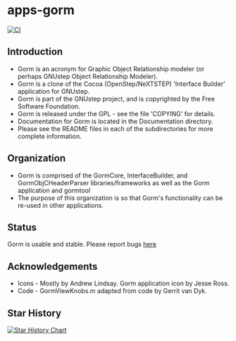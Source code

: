 # apps-gorm

[![CI](https://github.com/gnustep/apps-gorm/actions/workflows/main.yml/badge.svg)](https://github.com/gnustep/apps-gorm/actions/workflows/main.yml?query=branch%3Amaster)

## Introduction

* Gorm is an acronym for Graphic Object Relationship modeler (or perhaps GNUstep Object Relationship Modeler).
* Gorm is a clone of the Cocoa (OpenStep/NeXTSTEP) 'Interface Builder' application for GNUstep.
* Gorm is part of the GNUstep project, and is copyrighted by the Free Software Foundation.
* Gorm is released under the GPL - see the file 'COPYING' for details.
* Documentation for Gorm is located in the Documentation directory.
* Please see the README files in each of the subdirectories for more complete information.

## Organization

* Gorm is comprised of the GormCore, InterfaceBuilder, and GormObjCHeaderParser libraries/frameworks as well as the Gorm application and gormtool
* The purpose of this organization is so that Gorm's functionality can be re-used in other applications.

## Status

Gorm is usable and stable.  Please report bugs [here](https://github.com/gnustep/apps-gorm/issues)

## Acknowledgements

* Icons - Mostly by Andrew Lindsay.  Gorm application icon by Jesse Ross.
* Code - GormViewKnobs.m adapted from code by Gerrit van Dyk.

## Star History

[![Star History Chart](https://api.star-history.com/svg?repos=gnustep/apps-gorm&type=Timeline)](https://www.star-history.com/#gnustep/apps-gorm&Timeline)
